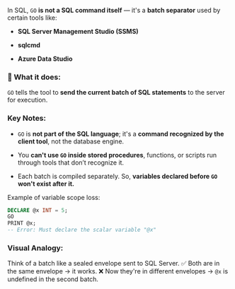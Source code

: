 
In SQL, `GO` **is not a SQL command itself** — it's a **batch separator** used by certain tools like:

- **SQL Server Management Studio (SSMS)**
    
- **sqlcmd**
    
- **Azure Data Studio**
    

### 🔧 What it does:

`GO` tells the tool to **send the current batch of SQL statements** to the server for execution.

### Key Notes:

- `GO` is **not part of the SQL language**; it's a **command recognized by the client tool**, not the database engine.
    
- You **can't use `GO` inside stored procedures**, functions, or scripts run through tools that don’t recognize it.
    
- Each batch is compiled separately. So, **variables declared before `GO` won't exist after it.**


Example of variable scope loss:
```sql
DECLARE @x INT = 5;
GO
PRINT @x; 
-- Error: Must declare the scalar variable "@x"
```

### Visual Analogy:

Think of a batch like a sealed envelope sent to SQL Server.
✅ Both are in the same envelope → it works.
❌ Now they're in different envelopes → `@x` is undefined in the second batch.